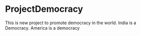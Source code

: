 # ProjectDemocracy
This is new project to promote democracy in the world.
India is a Democracy.
America is a democracy